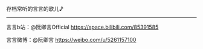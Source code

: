 存档常听的言言的歌儿♪

***

言言b站：@阮卿言Official https://space.bilibili.com/85391585

言言微博：@阮卿言 https://weibo.com/u/5261157100

